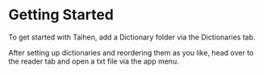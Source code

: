 # Getting Started

To get started with Taihen, add a Dictionary folder via the Dictionaries tab.

After setting up dictionaries and reordering them as you like, head over to the reader tab and open a txt file via the app menu.
